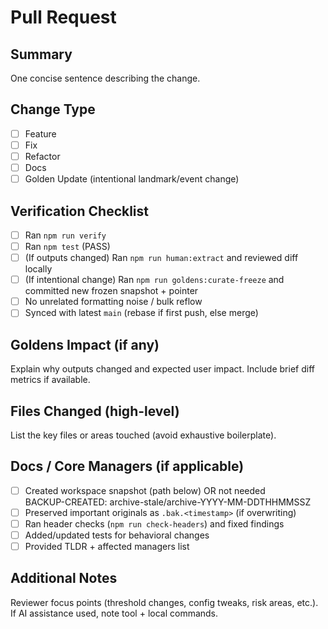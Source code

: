 # Pull Request

## Summary
One concise sentence describing the change.

## Change Type

- [ ] Feature
- [ ] Fix
- [ ] Refactor
- [ ] Docs
- [ ] Golden Update (intentional landmark/event change)

## Verification Checklist

- [ ] Ran `npm run verify`
- [ ] Ran `npm test` (PASS)
- [ ] (If outputs changed) Ran `npm run human:extract` and reviewed diff locally
- [ ] (If intentional change) Ran `npm run goldens:curate-freeze` and committed new frozen snapshot + pointer
- [ ] No unrelated formatting noise / bulk reflow
- [ ] Synced with latest `main` (rebase if first push, else merge)

## Goldens Impact (if any)

Explain why outputs changed and expected user impact. Include brief diff metrics if available.

## Files Changed (high-level)

List the key files or areas touched (avoid exhaustive boilerplate).

## Docs / Core Managers (if applicable)

- [ ] Created workspace snapshot (path below) OR not needed  
      BACKUP-CREATED: archive-stale/archive-YYYY-MM-DDTHHMMSSZ
- [ ] Preserved important originals as `.bak.<timestamp>` (if overwriting)
- [ ] Ran header checks (`npm run check-headers`) and fixed findings
- [ ] Added/updated tests for behavioral changes
- [ ] Provided TLDR + affected managers list

## Additional Notes

Reviewer focus points (threshold changes, config tweaks, risk areas, etc.). If AI assistance used, note tool + local commands.
